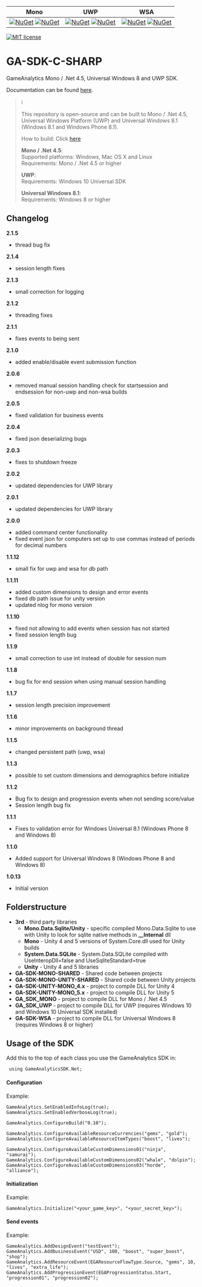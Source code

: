 | Mono        | UWP           | WSA  |
| :-------------: |:-------------:| :-----:|
| [![NuGet](https://img.shields.io/nuget/v/GameAnalytics.Mono.SDK.svg)](https://www.nuget.org/packages/GameAnalytics.Mono.SDK) [![NuGet](https://img.shields.io/nuget/dt/GameAnalytics.Mono.SDK.svg?label=nuget%20downloads)](https://www.nuget.org/packages/GameAnalytics.Mono.SDK)      | [![NuGet](https://img.shields.io/nuget/v/GameAnalytics.UWP.SDK.svg)](https://www.nuget.org/packages/GameAnalytics.UWP.SDK) [![NuGet](https://img.shields.io/nuget/dt/GameAnalytics.UWP.SDK.svg?label=nuget%20downloads)](https://www.nuget.org/packages/GameAnalytics.UWP.SDK) | [![NuGet](https://img.shields.io/nuget/v/GameAnalytics.WSA.SDK.svg)](https://www.nuget.org/packages/GameAnalytics.WSA.SDK) [![NuGet](https://img.shields.io/nuget/dt/GameAnalytics.WSA.SDK.svg?label=nuget%20downloads)](https://www.nuget.org/packages/GameAnalytics.WSA.SDK) |

[![MIT license](http://img.shields.io/badge/license-MIT-brightgreen.svg)](http://opensource.org/licenses/MIT)

# GA-SDK-C-SHARP
GameAnalytics Mono / .Net 4.5, Universal Windows 8 and UWP SDK.

Documentation can be found [here](https://gameanalytics.com/docs/c-sharp-sdk).

> :information_source:<br>
>
> This repository is open-source and can be built to Mono / .Net 4.5, Universal Windows Platform (UWP) and Universal Windows 8.1 (Windows 8.1 and Windows Phone 8.1).    
>
> How to build: Click [here](How-to-build)    
>
> **Mono / .Net 4.5**:    
> Supported platforms: Windows, Mac OS X and Linux    
> Requirements:  Mono / .Net 4.5 or higher    
>
> **UWP**:    
> Requirements: Windows 10 Universal SDK    
>
> **Universal Windows 8.1**:    
> Requirements: Windows 8 or higher

Changelog
---------
<!--(CHANGELOG_TOP)-->
**2.1.5**
* thread bug fix

**2.1.4**
* session length fixes

**2.1.3**
* small correction for logging

**2.1.2**
* threading fixes

**2.1.1**
* fixes events to being sent

**2.1.0**
* added enable/disable event submission function

**2.0.6**
* removed manual session handling check for startsession and endsession for non-uwp and non-wsa builds

**2.0.5**
* fixed validation for business events

**2.0.4**
* fixed json deserializing bugs

**2.0.3**
* fixes to shutdown freeze

**2.0.2**
* updated dependencies for UWP library

**2.0.1**
* updated dependencies for UWP library

**2.0.0**
* added command center functionality
* fixed event json for computers set up to use commas instead of periods for decimal numbers

**1.1.12**
* small fix for uwp and wsa for db path

**1.1.11**
* added custom dimensions to design and error events
* fixed db path issue for unity version
* updated nlog for mono version

**1.1.10**
* fixed not allowing to add events when session has not started
* fixed session length bug

**1.1.9**
* small correction to use int instead of double for session num

**1.1.8**
* bug fix for end session when using manual session handling

**1.1.7**
* session length precision improvement

**1.1.6**
* minor improvements on background thread

**1.1.5**
* changed persistent path (uwp, wsa)

**1.1.3**
* possible to set custom dimensions and demographics before initialize

**1.1.2**
* Bug fix to design and progression events when not sending score/value
* Session length bug fix

**1.1.1**
* Fixes to validation error for Windows Universal 8.1 (Windows Phone 8 and Windows 8)

**1.1.0**
* Added support for Universal Windows 8 (Windows Phone 8 and Windows 8)

**1.0.13**
* Initial version

Folderstructure
---------------

* **3rd** - third party libraries
  * **Mono.Data.Sqlite/Unity** - specific compiled Mono.Data.Sqlite to use with Unity to look for sqlite native methods in **__Internal** dll
  * **Mono** - Unity 4 and 5 versions of System.Core.dll used for Unity builds
  * **System.Data.SQLite** - System.Data.SQLite compiled with UseInteropDll=false and UseSqliteStandard=true
  * **Unity** - Unity 4 and 5 libraries
* **GA-SDK-MONO-SHARED** - Shared code between projects
* **GA-SDK-MONO-UNITY-SHARED** - Shared code between Unity projects
* **GA-SDK-UNITY-MONO_4.x** - project to compile DLL for Unity 4
* **GA-SDK-UNITY-MONO_5.x** - project to compile DLL for Unity 5
* **GA_SDK_MONO** - project to compile DLL for Mono / .Net 4.5
* **GA_SDK_UWP** - project to compile DLL for UWP (requires Windows 10 and Windows 10 Universal SDK installed)
* **GA-SDK-WSA** - project to compile DLL for Universal Windows 8 (requires Windows 8 or higher)

Usage of the SDK
----------------

Add this to the top of each class you use the GameAnalytics SDK in:

``` c-sharp
 using GameAnalyticsSDK.Net;
```

#### Configuration

Example:

```c-sharp
GameAnalytics.SetEnabledInfoLog(true);
GameAnalytics.SetEnabledVerboseLog(true);

GameAnalytics.ConfigureBuild("0.10");

GameAnalytics.ConfigureAvailableResourceCurrencies("gems", "gold");
GameAnalytics.ConfigureAvailableResourceItemTypes("boost", "lives");

GameAnalytics.ConfigureAvailableCustomDimensions01("ninja", "samurai");
GameAnalytics.ConfigureAvailableCustomDimensions02("whale", "dolpin");
GameAnalytics.ConfigureAvailableCustomDimensions03("horde", "alliance");
```

#### Initialization

Example:

```c-sharp
GameAnalytics.Initialize("<your_game_key>", "<your_secret_key>");
```

#### Send events

Example:

```c-sharp
GameAnalytics.AddDesignEvent("testEvent");
GameAnalytics.AddBusinessEvent("USD", 100, "boost", "super_boost", "shop");
GameAnalytics.AddResourceEvent(EGAResourceFlowType.Source, "gems", 10, "lives", "extra_life");
GameAnalytics.AddProgressionEvent(EGAProgressionStatus.Start, "progression01", "progression02");
```
